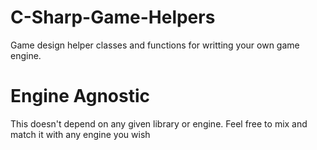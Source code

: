# C-Sharp-Game-Helpers
Game design helper classes and functions for writting your own game engine.

# Engine Agnostic
This doesn't depend on any given library or engine. Feel free to mix and match it with any engine you wish
